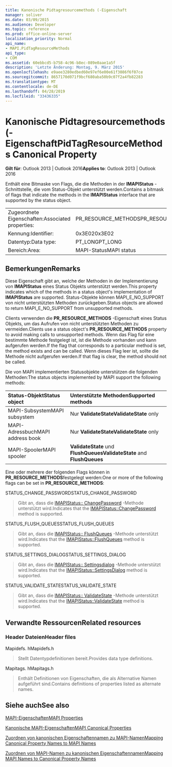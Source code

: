 ```yaml
---
title: Kanonische Pidtagresourcemethods (-Eigenschaft
manager: soliver
ms.date: 03/09/2015
ms.audience: Developer
ms.topic: reference
ms.prod: office-online-server
localization_priority: Normal
api_name:
- MAPI.PidTagResourceMethods
api_type:
- COM
ms.assetid: 60ebbcd5-b758-4c96-b8ec-089e0aae1a5f
description: 'Letzte Änderung: Montag, 9. März 2015'
ms.openlocfilehash: e9aee3280edbed60e97ef6e00e61f3086f6f07ce
ms.sourcegitcommit: 8657170d071f9bcf680aba50b9c07f2a4fb82283
ms.translationtype: MT
ms.contentlocale: de-DE
ms.lasthandoff: 04/28/2019
ms.locfileid: "33436335"
---
```

# <a name="pidtagresourcemethods-canonical-property"></a><span data-ttu-id="2fb18-103">Kanonische Pidtagresourcemethods (-Eigenschaft</span><span class="sxs-lookup"><span data-stu-id="2fb18-103">PidTagResourceMethods Canonical Property</span></span>

  
  
<span data-ttu-id="2fb18-104">**Gilt für**: Outlook 2013 | Outlook 2016</span><span class="sxs-lookup"><span data-stu-id="2fb18-104">**Applies to**: Outlook 2013 | Outlook 2016</span></span> 
  
<span data-ttu-id="2fb18-105">Enthält eine Bitmaske von Flags, die die Methoden in der **IMAPIStatus** -Schnittstelle, die vom Status-Objekt unterstützt werden.</span><span class="sxs-lookup"><span data-stu-id="2fb18-105">Contains a bitmask of flags that indicate the methods in the **IMAPIStatus** interface that are supported by the status object.</span></span> 
  
|||
|:-----|:-----|
|<span data-ttu-id="2fb18-106">Zugeordnete Eigenschaften:</span><span class="sxs-lookup"><span data-stu-id="2fb18-106">Associated properties:</span></span>  <br/> |<span data-ttu-id="2fb18-107">PR_RESOURCE_METHODS</span><span class="sxs-lookup"><span data-stu-id="2fb18-107">PR_RESOURCE_METHODS</span></span>  <br/> |
|<span data-ttu-id="2fb18-108">Kennung:</span><span class="sxs-lookup"><span data-stu-id="2fb18-108">Identifier:</span></span>  <br/> |<span data-ttu-id="2fb18-109">0x3E02</span><span class="sxs-lookup"><span data-stu-id="2fb18-109">0x3E02</span></span>  <br/> |
|<span data-ttu-id="2fb18-110">Datentyp:</span><span class="sxs-lookup"><span data-stu-id="2fb18-110">Data type:</span></span>  <br/> |<span data-ttu-id="2fb18-111">PT_LONG</span><span class="sxs-lookup"><span data-stu-id="2fb18-111">PT_LONG</span></span>  <br/> |
|<span data-ttu-id="2fb18-112">Bereich:</span><span class="sxs-lookup"><span data-stu-id="2fb18-112">Area:</span></span>  <br/> |<span data-ttu-id="2fb18-113">MAPI-Status</span><span class="sxs-lookup"><span data-stu-id="2fb18-113">MAPI status</span></span>  <br/> |
   
## <a name="remarks"></a><span data-ttu-id="2fb18-114">Bemerkungen</span><span class="sxs-lookup"><span data-stu-id="2fb18-114">Remarks</span></span>

<span data-ttu-id="2fb18-115">Diese Eigenschaft gibt an, welche der Methoden in der Implementierung von **IMAPIStatus** eines Status Objekts unterstützt werden.</span><span class="sxs-lookup"><span data-stu-id="2fb18-115">This property indicates which of the methods in a status object's implementation of **IMAPIStatus** are supported.</span></span> <span data-ttu-id="2fb18-116">Status-Objekte können MAPI_E_NO_SUPPORT von nicht unterstützten Methoden zurückgeben.</span><span class="sxs-lookup"><span data-stu-id="2fb18-116">Status objects are allowed to return MAPI_E_NO_SUPPORT from unsupported methods.</span></span> 
  
<span data-ttu-id="2fb18-117">Clients verwenden die **PR_RESOURCE_METHODS** -Eigenschaft eines Status Objekts, um das Aufrufen von nicht unterstützten Methoden zu vermeiden.</span><span class="sxs-lookup"><span data-stu-id="2fb18-117">Clients use a status object's **PR_RESOURCE_METHODS** property to avoid making calls to unsupported methods.</span></span> <span data-ttu-id="2fb18-118">Wenn das Flag für eine bestimmte Methode festgelegt ist, ist die Methode vorhanden und kann aufgerufen werden.</span><span class="sxs-lookup"><span data-stu-id="2fb18-118">If the flag that corresponds to a particular method is set, the method exists and can be called.</span></span> <span data-ttu-id="2fb18-119">Wenn dieses Flag leer ist, sollte die Methode nicht aufgerufen werden.</span><span class="sxs-lookup"><span data-stu-id="2fb18-119">If that flag is clear, the method should not be called.</span></span> 
  
<span data-ttu-id="2fb18-120">Die von MAPI implementierten Statusobjekte unterstützen die folgenden Methoden:</span><span class="sxs-lookup"><span data-stu-id="2fb18-120">The status objects implemented by MAPI support the following methods:</span></span>
  
|<span data-ttu-id="2fb18-121">**Status-Objekt**</span><span class="sxs-lookup"><span data-stu-id="2fb18-121">**Status object**</span></span>|<span data-ttu-id="2fb18-122">**Unterstützte Methoden**</span><span class="sxs-lookup"><span data-stu-id="2fb18-122">**Supported methods**</span></span>|
|:-----|:-----|
|<span data-ttu-id="2fb18-123">MAPI-Subsystem</span><span class="sxs-lookup"><span data-stu-id="2fb18-123">MAPI subsystem</span></span>  <br/> |<span data-ttu-id="2fb18-124">Nur **ValidateState**</span><span class="sxs-lookup"><span data-stu-id="2fb18-124">**ValidateState** only</span></span>  <br/> |
|<span data-ttu-id="2fb18-125">MAPI-Adressbuch</span><span class="sxs-lookup"><span data-stu-id="2fb18-125">MAPI address book</span></span>  <br/> |<span data-ttu-id="2fb18-126">Nur **ValidateState**</span><span class="sxs-lookup"><span data-stu-id="2fb18-126">**ValidateState** only</span></span>  <br/> |
|<span data-ttu-id="2fb18-127">MAPI-Spooler</span><span class="sxs-lookup"><span data-stu-id="2fb18-127">MAPI spooler</span></span>  <br/> |<span data-ttu-id="2fb18-128">**ValidateState** und **FlushQueues**</span><span class="sxs-lookup"><span data-stu-id="2fb18-128">**ValidateState** and **FlushQueues**</span></span> <br/> |
   
<span data-ttu-id="2fb18-129">Eine oder mehrere der folgenden Flags können in **PR_RESOURCE_METHODS**festgelegt werden:</span><span class="sxs-lookup"><span data-stu-id="2fb18-129">One or more of the following flags can be set in **PR_RESOURCE_METHODS**:</span></span>
  
<span data-ttu-id="2fb18-130">STATUS_CHANGE_PASSWORD</span><span class="sxs-lookup"><span data-stu-id="2fb18-130">STATUS_CHANGE_PASSWORD</span></span> 
  
> <span data-ttu-id="2fb18-131">Gibt an, dass die [IMAPIStatus:: ChangePassword](imapistatus-changepassword.md) -Methode unterstützt wird.</span><span class="sxs-lookup"><span data-stu-id="2fb18-131">Indicates that the [IMAPIStatus::ChangePassword](imapistatus-changepassword.md) method is supported.</span></span> 
    
<span data-ttu-id="2fb18-132">STATUS_FLUSH_QUEUES</span><span class="sxs-lookup"><span data-stu-id="2fb18-132">STATUS_FLUSH_QUEUES</span></span> 
  
> <span data-ttu-id="2fb18-133">Gibt an, dass die [IMAPIStatus:: FlushQueues](imapistatus-flushqueues.md) -Methode unterstützt wird.</span><span class="sxs-lookup"><span data-stu-id="2fb18-133">Indicates that the [IMAPIStatus::FlushQueues](imapistatus-flushqueues.md) method is supported.</span></span> 
    
<span data-ttu-id="2fb18-134">STATUS_SETTINGS_DIALOG</span><span class="sxs-lookup"><span data-stu-id="2fb18-134">STATUS_SETTINGS_DIALOG</span></span> 
  
> <span data-ttu-id="2fb18-135">Gibt an, dass die [IMAPIStatus:: Settingsdialog](imapistatus-settingsdialog.md) -Methode unterstützt wird.</span><span class="sxs-lookup"><span data-stu-id="2fb18-135">Indicates that the [IMAPIStatus::SettingsDialog](imapistatus-settingsdialog.md) method is supported.</span></span> 
    
<span data-ttu-id="2fb18-136">STATUS_VALIDATE_STATE</span><span class="sxs-lookup"><span data-stu-id="2fb18-136">STATUS_VALIDATE_STATE</span></span> 
  
> <span data-ttu-id="2fb18-137">Gibt an, dass die [IMAPIStatus:: ValidateState](imapistatus-validatestate.md) -Methode unterstützt wird.</span><span class="sxs-lookup"><span data-stu-id="2fb18-137">Indicates that the [IMAPIStatus::ValidateState](imapistatus-validatestate.md) method is supported.</span></span> 
    
## <a name="related-resources"></a><span data-ttu-id="2fb18-138">Verwandte Ressourcen</span><span class="sxs-lookup"><span data-stu-id="2fb18-138">Related resources</span></span>

### <a name="header-files"></a><span data-ttu-id="2fb18-139">Header Dateien</span><span class="sxs-lookup"><span data-stu-id="2fb18-139">Header files</span></span>

<span data-ttu-id="2fb18-140">Mapidefs. h</span><span class="sxs-lookup"><span data-stu-id="2fb18-140">Mapidefs.h</span></span>
  
> <span data-ttu-id="2fb18-141">Stellt Datentypdefinitionen bereit.</span><span class="sxs-lookup"><span data-stu-id="2fb18-141">Provides data type definitions.</span></span>
    
<span data-ttu-id="2fb18-142">Mapitags. h</span><span class="sxs-lookup"><span data-stu-id="2fb18-142">Mapitags.h</span></span>
  
> <span data-ttu-id="2fb18-143">Enthält Definitionen von Eigenschaften, die als Alternative Namen aufgeführt sind.</span><span class="sxs-lookup"><span data-stu-id="2fb18-143">Contains definitions of properties listed as alternate names.</span></span>
    
## <a name="see-also"></a><span data-ttu-id="2fb18-144">Siehe auch</span><span class="sxs-lookup"><span data-stu-id="2fb18-144">See also</span></span>



[<span data-ttu-id="2fb18-145">MAPI-Eigenschaften</span><span class="sxs-lookup"><span data-stu-id="2fb18-145">MAPI Properties</span></span>](mapi-properties.md)
  
[<span data-ttu-id="2fb18-146">Kanonische MAPI-Eigenschaften</span><span class="sxs-lookup"><span data-stu-id="2fb18-146">MAPI Canonical Properties</span></span>](mapi-canonical-properties.md)
  
[<span data-ttu-id="2fb18-147">Zuordnen von kanonischen Eigenschaftennamen zu MAPI-Namen</span><span class="sxs-lookup"><span data-stu-id="2fb18-147">Mapping Canonical Property Names to MAPI Names</span></span>](mapping-canonical-property-names-to-mapi-names.md)
  
[<span data-ttu-id="2fb18-148">Zuordnen von MAPI-Namen zu kanonischen Eigenschaftennamen</span><span class="sxs-lookup"><span data-stu-id="2fb18-148">Mapping MAPI Names to Canonical Property Names</span></span>](mapping-mapi-names-to-canonical-property-names.md)

